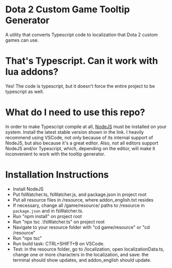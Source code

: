 # Dota 2 Custom Game Tooltip Generator
A utility that converts Typescript code to localization that Dota 2 custom games can use.

# That's Typescript. Can it work with lua addons?
Yes! The code is typescript, but it doesn't force the entire project to be typescript as well.

# What do I need to use this repo?
In order to make Typescript compile at all, [NodeJS](https://nodejs.org/en/) must be installed on your system. Install the latest stable version shown in the link.
I heavily recommend using VSCode, not only because of its internal support of NodeJS, but also because it's a great editor. Also, not all editors support NodeJS and/or Typescript, which, depending on the editor, will make it inconvenient to work with the tooltip generator.

# Installation Instructions
* Install NodeJS
* Put fsWatcher.ts, fsWatcher.js, and package.json in project root
* Put all resource files in /resource, where addon_english.txt resides
* If necessary, change all /game/resource/ paths to /resource in `package.json` and in fsWatcher.ts.
* Run "npm install" on project root
* Run "npx tsc .\fsWatcher.ts" on project root
* Navigate to your resource folder with "cd game/resource" or "cd /resource"
* Run "npx tsc"
* Run build task: CTRL+SHIFT+B on VSCode.
* Test: in the resource folder, go to /localization, open localizationData.ts, change one or more characters in the localization, and save: the terminal should show updates, and addon_english should update.

